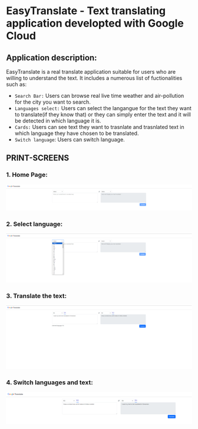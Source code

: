 # EasyTranslate - Text translating application developted with Google Cloud

## Application description:

EasyTranslate is a real translate application suitable for users who are willing to understand the text. It includes a numerous list of fuctionalities such as:

- `Search Bar:` Users can browse real live time weather and air-pollution for the city you want to search.
- `Languages select:` Users can select the langangue for the text they want to translate(if they know that) or they can simply enter the text and it will be detected in which language it is.
- `Cards:` Users can see text they want to trasnlate and trasnlated text in which language they have chosen to be translated.
- `Switch language`: Users can switch language.

## PRINT-SCREENS

### 1. Home Page:

![cheese!](/public/initial.png)

### 2. Select language:

![cheese!](/public/languages.png)

### 3. Translate the text:

![cheese!](/public/text-translated.png)

### 4. Switch languages and text:

![cheese!](/public/switch.png)
